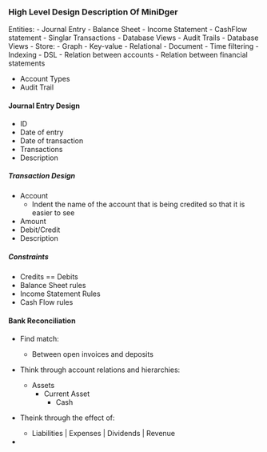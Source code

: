 ### High Level Design Description Of MiniDger

Entities:
    - Journal Entry
    - Balance Sheet
    - Income Statement
    - CashFlow statement
    - Singlar Transactions
    - Database Views
    - Audit Trails
    - Database Views
    - Store:
      - Graph
      - Key-value 
      - Relational
      - Document
    - Time filtering
      - Indexing
    - DSL
      - Relation between accounts
      - Relation between financial statements
  - Account Types
  - Audit Trail


#### Journal Entry Design
- ID
- Date of entry
- Date of transaction
- Transactions
- Description

##### Transaction Design
- Account
  - Indent the name of the account that is being credited so that it is easier to see
- Amount
- Debit/Credit
- Description

##### Constraints
- Credits == Debits
- Balance Sheet rules
- Income Statement Rules
- Cash Flow rules

#### Bank Reconciliation
- Find match:
  - Between open invoices and deposits



- Think through account relations and hierarchies:
  - Assets
    - Current Asset
      - Cash

- Theink through the effect of:
  - Liabilities | Expenses | Dividends | Revenue
- 